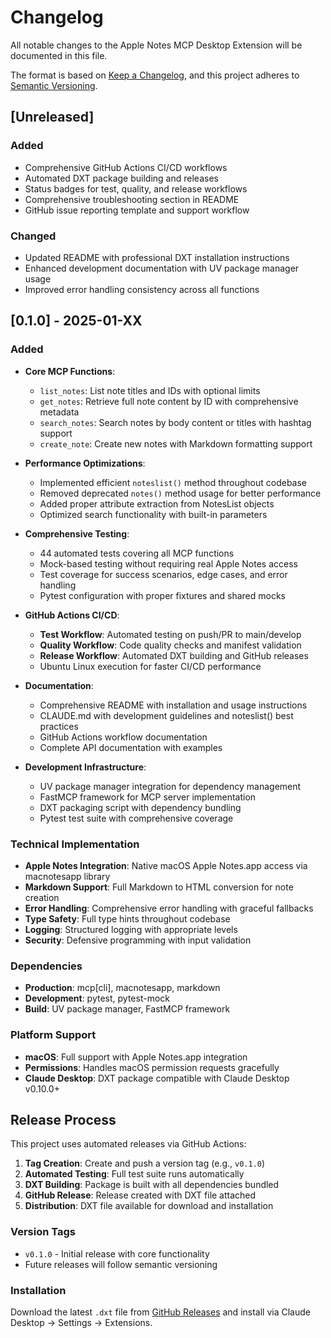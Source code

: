 # Changelog

All notable changes to the Apple Notes MCP Desktop Extension will be documented in this file.

The format is based on [Keep a Changelog](https://keepachangelog.com/en/1.0.0/),
and this project adheres to [Semantic Versioning](https://semver.org/spec/v2.0.0.html).

## [Unreleased]

### Added
- Comprehensive GitHub Actions CI/CD workflows
- Automated DXT package building and releases
- Status badges for test, quality, and release workflows
- Comprehensive troubleshooting section in README
- GitHub issue reporting template and support workflow

### Changed
- Updated README with professional DXT installation instructions
- Enhanced development documentation with UV package manager usage
- Improved error handling consistency across all functions

## [0.1.0] - 2025-01-XX

### Added
- **Core MCP Functions**:
  - `list_notes`: List note titles and IDs with optional limits
  - `get_notes`: Retrieve full note content by ID with comprehensive metadata
  - `search_notes`: Search notes by body content or titles with hashtag support
  - `create_note`: Create new notes with Markdown formatting support

- **Performance Optimizations**:
  - Implemented efficient `noteslist()` method throughout codebase
  - Removed deprecated `notes()` method usage for better performance
  - Added proper attribute extraction from NotesList objects
  - Optimized search functionality with built-in parameters

- **Comprehensive Testing**:
  - 44 automated tests covering all MCP functions
  - Mock-based testing without requiring real Apple Notes access
  - Test coverage for success scenarios, edge cases, and error handling
  - Pytest configuration with proper fixtures and shared mocks

- **GitHub Actions CI/CD**:
  - **Test Workflow**: Automated testing on push/PR to main/develop
  - **Quality Workflow**: Code quality checks and manifest validation
  - **Release Workflow**: Automated DXT building and GitHub releases
  - Ubuntu Linux execution for faster CI/CD performance

- **Documentation**:
  - Comprehensive README with installation and usage instructions
  - CLAUDE.md with development guidelines and noteslist() best practices
  - GitHub Actions workflow documentation
  - Complete API documentation with examples

- **Development Infrastructure**:
  - UV package manager integration for dependency management
  - FastMCP framework for MCP server implementation
  - DXT packaging script with dependency bundling
  - Pytest test suite with comprehensive coverage

### Technical Implementation
- **Apple Notes Integration**: Native macOS Apple Notes.app access via macnotesapp library
- **Markdown Support**: Full Markdown to HTML conversion for note creation
- **Error Handling**: Comprehensive error handling with graceful fallbacks
- **Type Safety**: Full type hints throughout codebase
- **Logging**: Structured logging with appropriate levels
- **Security**: Defensive programming with input validation

### Dependencies
- **Production**: mcp[cli], macnotesapp, markdown
- **Development**: pytest, pytest-mock
- **Build**: UV package manager, FastMCP framework

### Platform Support
- **macOS**: Full support with Apple Notes.app integration
- **Permissions**: Handles macOS permission requests gracefully
- **Claude Desktop**: DXT package compatible with Claude Desktop v0.10.0+

## Release Process

This project uses automated releases via GitHub Actions:

1. **Tag Creation**: Create and push a version tag (e.g., `v0.1.0`)
2. **Automated Testing**: Full test suite runs automatically
3. **DXT Building**: Package is built with all dependencies bundled
4. **GitHub Release**: Release created with DXT file attached
5. **Distribution**: DXT file available for download and installation

### Version Tags
- `v0.1.0` - Initial release with core functionality
- Future releases will follow semantic versioning

### Installation
Download the latest `.dxt` file from [GitHub Releases](https://github.com/mcolyer/mcp-apple-notes-py/releases) and install via Claude Desktop → Settings → Extensions.